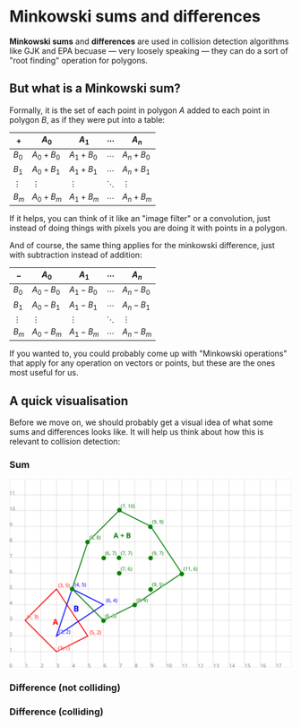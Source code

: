 # Minkowski sums and differences

**Minkowski sums** and **differences** are used in collision detection algorithms like GJK and EPA becuase &mdash; very loosely speaking &mdash; they can do a sort of "root finding" operation for polygons.

## But what is a Minkowski sum?

Formally, it is the set of each point in polygon $A$ added to each point in polygon $B$, as if they were put into a table:

| $+$   | $A_0$ | $A_1$ | $\cdots$ | $A_n$ |
| ----- | ----- | ----- | -------- | ----- |
| $B_0$ | $A_0 + B_0$ | $A_1 + B_0$ | $\cdots$ | $A_n + B_0$ |
| $B_1$ | $A_0 + B_1$ | $A_1 + B_1$ | $\cdots$ | $A_n + B_1$ |
| $\vdots$ | $\vdots$ | $\vdots$ | $\ddots$ | $\vdots$ |
| $B_m$ | $A_0 + B_m$ | $A_1 + B_m$ | $\cdots$ | $A_n + B_m$ |

If it helps, you can think of it like an "image filter" or a convolution, just instead of doing things with pixels you are doing it with points in a polygon.

And of course, the same thing applies for the minkowski difference, just with subtraction instead of addition:

| $-$   | $A_0$ | $A_1$ | $\cdots$ | $A_n$ |
| ----- | ----- | ----- | -------- | ----- |
| $B_0$ | $A_0 - B_0$ | $A_1 - B_0$ | $\cdots$ | $A_n - B_0$ |
| $B_1$ | $A_0 - B_1$ | $A_1 - B_1$ | $\cdots$ | $A_n - B_1$ |
| $\vdots$ | $\vdots$ | $\vdots$ | $\ddots$ | $\vdots$ |
| $B_m$ | $A_0 - B_m$ | $A_1 - B_m$ | $\cdots$ | $A_n - B_m$ |

If you wanted to, you could probably come up with "Minkowski operations" that apply for any operation on vectors or points, but these are the ones most useful for us.

## A quick visualisation

Before we move on, we should probably get a visual idea of what some sums and differences looks like. It will help us think about how this is relevant to collision detection:

### Sum

![Image showing what a minkowski sum looks like visually](vectors/minkowski-sum.svg)

### Difference (not colliding)

<!--![Image showing what a minkowski sum looks like visually](vectors/minkowski-sum.svg)-->

### Difference (colliding)

<!--![Image showing what a minkowski sum looks like visually](vectors/minkowski-sum.svg)-->